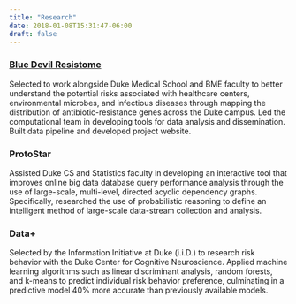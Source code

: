 ```yaml
---
title: "Research"
date: 2018-01-08T15:31:47-06:00
draft: false
---
```


### <a href="https://bassconnections.duke.edu/project-teams/blue-devil-resistome-project-2017-2018" target="_blank">Blue Devil Resistome</a> 

Selected to work alongside Duke Medical School and BME faculty to better understand the potential risks associated with healthcare centers, environmental microbes, and infectious diseases through mapping the distribution of antibiotic-resistance genes across the Duke campus. Led the computational team in developing tools for data analysis and dissemination. Built data pipeline and developed project website.


### ProtoStar 

Assisted Duke CS and Statistics faculty in developing an interactive tool that improves online big data database query performance analysis through the use of large-scale, multi-level, directed acyclic dependency graphs. Specifically, researched the use of probabilistic reasoning to define an intelligent method of large-scale data-stream collection and analysis.

### Data+ 

Selected by the Information Initiative at Duke (i.i.D.) to research risk behavior with the Duke Center for Cognitive Neuroscience. Applied machine learning algorithms such as linear discriminant analysis, random forests, and k-means to predict individual risk behavior preference, culminating in a predictive model 40% more accurate than previously available models. 

